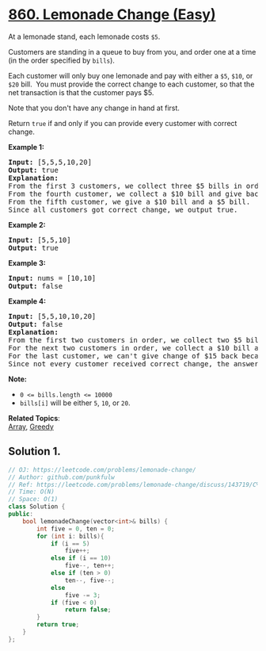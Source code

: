 # [860. Lemonade Change (Easy)](https://leetcode.com/problems/lemonade-change/)

At a lemonade stand, each lemonade costs `$5`. 

Customers are standing in a queue to buy from you, and order one at a time (in the order specified by `bills`).

Each customer will only buy one lemonade and pay with either a `$5`, `$10`, or `$20` bill.  You must provide the correct change to each customer, so that the net transaction is that the customer pays $5.

Note that you don't have any change in hand at first.

Return `true` if and only if you can provide every customer with correct change.

<p><strong>Example 1:</strong></p>
<pre>
<strong>Input:</strong> [5,5,5,10,20]
<strong>Output:</strong> true
<strong>Explanation:</strong> 
From the first 3 customers, we collect three $5 bills in order.
From the fourth customer, we collect a $10 bill and give back a $5.
From the fifth customer, we give a $10 bill and a $5 bill.
Since all customers got correct change, we output true.
</pre>

<p><strong>Example 2:</strong></p>
<pre>
<strong>Input:</strong> [5,5,10]
<strong>Output:</strong> true
</pre>


<p><strong>Example 3:</strong></p>
<pre>
<strong>Input:</strong> nums = [10,10]
<strong>Output:</strong> false
</pre>


<p><strong>Example 4:</strong></p>
<pre>
<strong>Input:</strong> [5,5,10,10,20]
<strong>Output:</strong> false
<strong>Explanation:</strong> 
From the first two customers in order, we collect two $5 bills.
For the next two customers in order, we collect a $10 bill and give back a $5 bill.
For the last customer, we can't give change of $15 back because we only have two $10 bills.
Since not every customer received correct change, the answer is false.
</pre>



**Note:**

*   `0 <= bills.length <= 10000`
*   `bills[i]` will be either `5`, `10`, or `20`.


**Related Topics**:  
[Array](https://leetcode.com/tag/array/), [Greedy](https://leetcode.com/tag/greedy/)


## Solution 1.

```cpp
// OJ: https://leetcode.com/problems/lemonade-change/
// Author: github.com/punkfulw
// Ref: https://leetcode.com/problems/lemonade-change/discuss/143719/C%2B%2BJavaPython-Straight-Forward
// Time: O(N)
// Space: O(1)
class Solution {
public:
    bool lemonadeChange(vector<int>& bills) {
        int five = 0, ten = 0;
        for (int i: bills){
            if (i == 5)
                five++;
            else if (i == 10)
                five--, ten++;
            else if (ten > 0)
                ten--, five--;
            else
                five -= 3;
            if (five < 0)
                return false;
        }
        return true;
    }
};
```
